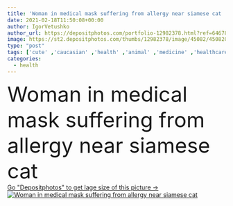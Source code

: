 ```yaml
---
title: 'Woman in medical mask suffering from allergy near siamese cat '
date: 2021-02-18T11:50:08+00:00
author: IgorVetushko
author_url: https://depositphotos.com/portfolio-12982378.html?ref=64678756
image: https://st2.depositphotos.com/thumbs/12982378/image/45082/450820816/api_thumb_450.jpg?forcejpeg=true
type: "post"
tags: ['cute' ,'caucasian' ,'health' ,'animal' ,'medicine' ,'healthcare' ,'illness' ,'medical' ,'care' ,'pet' ,'cat' ,'pose' ,'adorable' ,'domestic' ,'pedigree' ,'purebred' ,'home' ,'woman' ,'protective' ,'disease' ,'indoors' ,'problem' ,'furry' ,'feline' ,'reaction' ,'symptom' ,'sickness' ,'siamese' ,'allergic' ,'allergy' ,'suffer' ,'copy space' ,'one person' ,'young adult' ,'Living Room' ,'medical mask' ,'crossed legs' ]
categories: 
  - health
---
```

<div aling="center">
            <font size="60"> Woman in medical mask suffering from allergy near siamese cat</font>   
</div>
<div>
    <a href='https://st2.depositphotos.com/thumbs/12982378/image/45082/450820816/api_thumb_450.jpg?forcejpeg=true?ref=64678756' target=_blank > Go "Depositphotos" to get lage size of this picture ->
        <img href='https://st2.depositphotos.com/thumbs/12982378/image/45082/450820816/api_thumb_450.jpg?forcejpeg=true?ref=64678756' src='https://st2.depositphotos.com/12982378/45082/i/950/depositphotos_450820816-stock-photo-woman-medical-mask-suffering-allergy.jpg?forcejpeg=true' alt='Woman in medical mask suffering from allergy near siamese cat' >
    </a>
</div>
